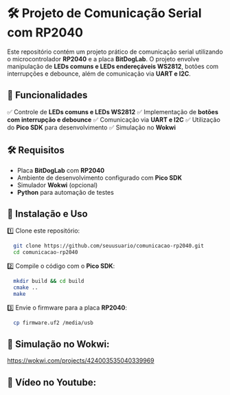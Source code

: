 # 🛠️ Projeto de Comunicação Serial com RP2040

Este repositório contém um projeto prático de comunicação serial utilizando o microcontrolador **RP2040** e a placa **BitDogLab**. O projeto envolve manipulação de **LEDs comuns e LEDs endereçáveis WS2812**, botões com interrupções e debounce, além de comunicação via **UART e I2C**.

## 📌 Funcionalidades
✅ Controle de **LEDs comuns e LEDs WS2812**
✅ Implementação de **botões com interrupção e debounce**
✅ Comunicação via **UART e I2C**
✅ Utilização do **Pico SDK** para desenvolvimento
✅ Simulação no **Wokwi**

## 🛠️ Requisitos
- Placa **BitDogLab** com **RP2040**
- Ambiente de desenvolvimento configurado com **Pico SDK**
- Simulador **Wokwi** (opcional)
- **Python** para automação de testes

## 🚀 Instalação e Uso
1️⃣ Clone este repositório:
```bash
  git clone https://github.com/seuusuario/comunicacao-rp2040.git
  cd comunicacao-rp2040
```

2️⃣ Compile o código com o **Pico SDK**:
```bash
  mkdir build && cd build
  cmake ..
  make
```

3️⃣ Envie o firmware para a placa **RP2040**:
```bash
  cp firmware.uf2 /media/usb
```

## 📝 Simulação no Wokwi:
https://wokwi.com/projects/424003535040339969

## 📩 Vídeo no Youtube:


